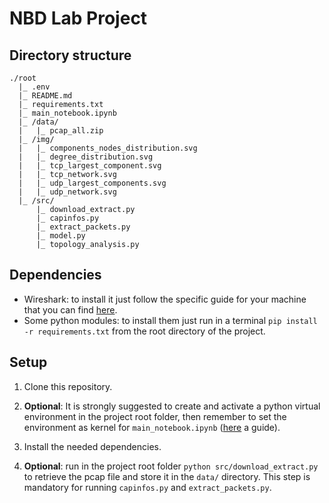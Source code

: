 # NBD Lab Project

## Directory structure

```
./root
  |_ .env
  |_ README.md
  |_ requirements.txt
  |_ main_notebook.ipynb
  |_ /data/
  |   |_ pcap_all.zip
  |_ /img/
  |   |_ components_nodes_distribution.svg
  |   |_ degree_distribution.svg
  |   |_ tcp_largest_component.svg
  |   |_ tcp_network.svg
  |   |_ udp_largest_components.svg
  |   |_ udp_network.svg
  |_ /src/
      |_ download_extract.py
      |_ capinfos.py
      |_ extract_packets.py
      |_ model.py
      |_ topology_analysis.py
```
## Dependencies

 - Wireshark: to install it just follow the specific guide for your machine that you can find [here](https://www.wireshark.org/download.html).
 - Some python modules: to install them just run in a terminal `pip install -r requirements.txt` from the root directory of the project.

## Setup

1. Clone this repository.

2. **Optional**: It is strongly suggested to create and activate a python virtual environment in the project root folder, then remember to set the environment as kernel for `main_notebook.ipynb` ([here](https://janakiev.com/blog/jupyter-virtual-envs/) a guide).

3. Install the needed dependencies.

4. **Optional**: run in the project root folder `python src/download_extract.py` to retrieve the pcap file and store it in the `data/` directory. This step is mandatory for running `capinfos.py` and `extract_packets.py`.
